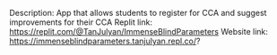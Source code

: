 Description: App that allows students to register for CCA and suggest improvements for their CCA
Replit link: https://replit.com/@TanJulyan/ImmenseBlindParameters
Website link: https://immenseblindparameters.tanjulyan.repl.co/?
